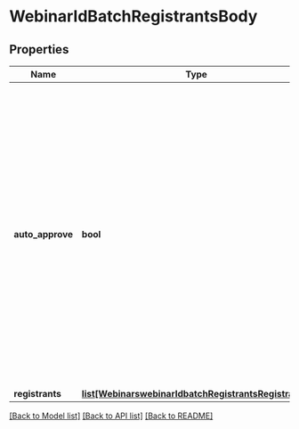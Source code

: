 # WebinarIdBatchRegistrantsBody

## Properties
Name | Type | Description | Notes
------------ | ------------- | ------------- | -------------
**auto_approve** | **bool** | If a meeting was scheduled with approval_type &#x60;1&#x60; (manual approval), but you want to automatically approve registrants added via this API, set the value of this field to &#x60;true&#x60;.   You **cannot** use this field to change approval setting for a meeting that was originally scheduled with approval_type &#x60;0&#x60; (automatic approval). | [optional] 
**registrants** | [**list[WebinarswebinarIdbatchRegistrantsRegistrants]**](WebinarswebinarIdbatchRegistrantsRegistrants.md) |  | [optional] 

[[Back to Model list]](../README.md#documentation-for-models) [[Back to API list]](../README.md#documentation-for-api-endpoints) [[Back to README]](../README.md)

